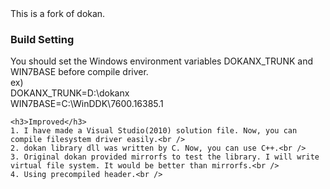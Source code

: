 <html>
This is a fork of dokan.
<body>
	<h3>Build Setting</h3>
	You should set the Windows environment variables DOKANX_TRUNK and WIN7BASE before compile driver.<br />
	ex)<br />
	DOKANX_TRUNK=D:\dokanx<br />
	WIN7BASE=C:\WinDDK\7600.16385.1<p>

	<h3>Improved</h3>
	1. I have made a Visual Studio(2010) solution file. Now, you can compile filesystem driver easily.<br />
	2. dokan library dll was written by C. Now, you can use C++.<br />
	3. Original dokan provided mirrorfs to test the library. I will write virtual file system. It would be better than mirrorfs.<br />
	4. Using precompiled header.<br />
</body>
</html>
